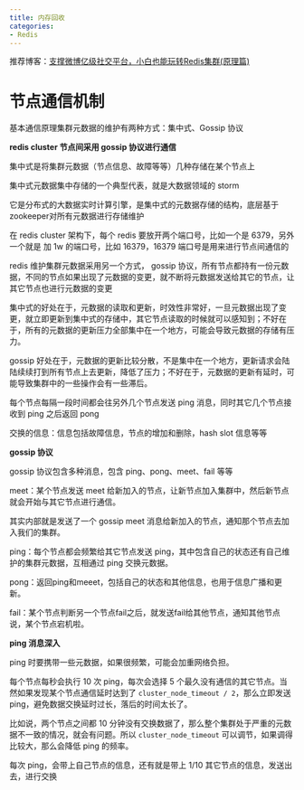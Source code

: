 ```yaml
---
title: 内存回收
categories: 
- Redis
---
```


推荐博客：[支撑微博亿级社交平台，小白也能玩转Redis集群(原理篇)](https://juejin.cn/post/6844903974382862343)

# 节点通信机制

基本通信原理集群元数据的维护有两种方式：集中式、Gossip 协议

**redis cluster 节点间采用 gossip 协议进行通信**

集中式是将集群元数据（节点信息、故障等等）几种存储在某个节点上

集中式元数据集中存储的一个典型代表，就是大数据领域的 storm

它是分布式的大数据实时计算引擎，是集中式的元数据存储的结构，底层基于 zookeeper对所有元数据进行存储维护

在 redis cluster 架构下，每个 redis 要放开两个端口号，比如一个是 6379，另外一个就是 加 1w 的端口号，比如 16379，16379 端口号是用来进行节点间通信的

redis 维护集群元数据采用另一个方式， gossip 协议，所有节点都持有一份元数据，不同的节点如果出现了元数据的变更，就不断将元数据发送给其它的节点，让其它节点也进行元数据的变更

集中式的好处在于，元数据的读取和更新，时效性非常好，一旦元数据出现了变更，就立即更新到集中式的存储中，其它节点读取的时候就可以感知到；不好在于，所有的元数据的更新压力全部集中在一个地方，可能会导致元数据的存储有压力。

gossip 好处在于，元数据的更新比较分散，不是集中在一个地方，更新请求会陆陆续续打到所有节点上去更新，降低了压力；不好在于，元数据的更新有延时，可能导致集群中的一些操作会有一些滞后。

每个节点每隔一段时间都会往另外几个节点发送 ping 消息，同时其它几个节点接收到 ping 之后返回 pong

交换的信息：信息包括故障信息，节点的增加和删除，hash slot 信息等等

**gossip 协议**

gossip 协议包含多种消息，包含 ping、pong、meet、fail 等等

meet：某个节点发送 meet 给新加入的节点，让新节点加入集群中，然后新节点就会开始与其它节点进行通信。

其实内部就是发送了一个 gossip meet 消息给新加入的节点，通知那个节点去加入我们的集群。

ping：每个节点都会频繁给其它节点发送 ping，其中包含自己的状态还有自己维护的集群元数据，互相通过 ping 交换元数据。

pong：返回ping和meeet，包括自己的状态和其他信息，也用于信息广播和更新。

fail：某个节点判断另一个节点fail之后，就发送fail给其他节点，通知其他节点说，某个节点宕机啦。

**ping 消息深入**

ping 时要携带一些元数据，如果很频繁，可能会加重网络负担。

每个节点每秒会执行 10 次 ping，每次会选择 5 个最久没有通信的其它节点。当然如果发现某个节点通信延时达到了 `cluster_node_timeout / 2`，那么立即发送 ping，避免数据交换延时过长，落后的时间太长了。

比如说，两个节点之间都 10 分钟没有交换数据了，那么整个集群处于严重的元数据不一致的情况，就会有问题。所以 `cluster_node_timeout` 可以调节，如果调得比较大，那么会降低 ping 的频率。

每次 ping，会带上自己节点的信息，还有就是带上 1/10 其它节点的信息，发送出去，进行交换